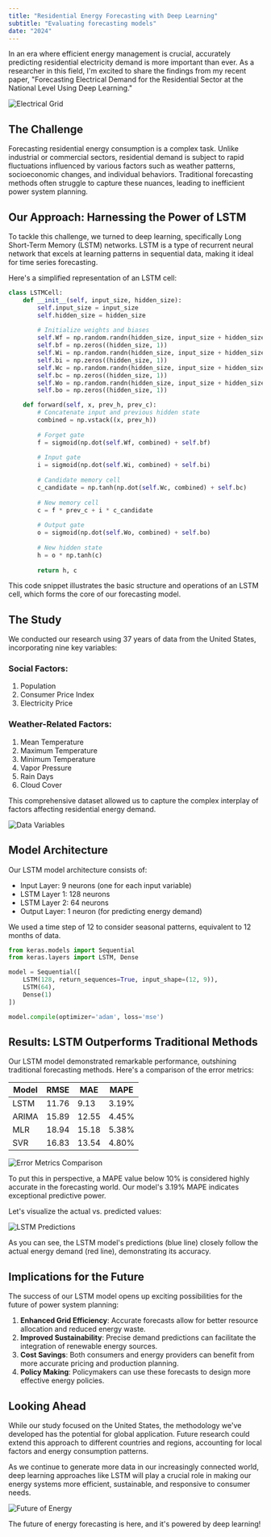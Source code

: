 ```yaml
---
title: "Residential Energy Forecasting with Deep Learning"
subtitle: "Evaluating forecasting models"
date: "2024"
---
```

<!-- # Residential Energy Forecasting with Deep Learning -->

In an era where efficient energy management is crucial, accurately predicting residential electricity demand is more important than ever. As a researcher in this field, I'm excited to share the findings from my recent paper, "Forecasting Electrical Demand for the Residential Sector at the National Level Using Deep Learning."

![Electrical Grid](https://api.placeholder.com/640x360?text=Electrical+Grid+Image)

## The Challenge

Forecasting residential energy consumption is a complex task. Unlike industrial or commercial sectors, residential demand is subject to rapid fluctuations influenced by various factors such as weather patterns, socioeconomic changes, and individual behaviors. Traditional forecasting methods often struggle to capture these nuances, leading to inefficient power system planning.

## Our Approach: Harnessing the Power of LSTM

To tackle this challenge, we turned to deep learning, specifically Long Short-Term Memory (LSTM) networks. LSTM is a type of recurrent neural network that excels at learning patterns in sequential data, making it ideal for time series forecasting.

Here's a simplified representation of an LSTM cell:

```python
class LSTMCell:
    def __init__(self, input_size, hidden_size):
        self.input_size = input_size
        self.hidden_size = hidden_size
        
        # Initialize weights and biases
        self.Wf = np.random.randn(hidden_size, input_size + hidden_size)
        self.bf = np.zeros((hidden_size, 1))
        self.Wi = np.random.randn(hidden_size, input_size + hidden_size)
        self.bi = np.zeros((hidden_size, 1))
        self.Wc = np.random.randn(hidden_size, input_size + hidden_size)
        self.bc = np.zeros((hidden_size, 1))
        self.Wo = np.random.randn(hidden_size, input_size + hidden_size)
        self.bo = np.zeros((hidden_size, 1))

    def forward(self, x, prev_h, prev_c):
        # Concatenate input and previous hidden state
        combined = np.vstack((x, prev_h))
        
        # Forget gate
        f = sigmoid(np.dot(self.Wf, combined) + self.bf)
        
        # Input gate
        i = sigmoid(np.dot(self.Wi, combined) + self.bi)
        
        # Candidate memory cell
        c_candidate = np.tanh(np.dot(self.Wc, combined) + self.bc)
        
        # New memory cell
        c = f * prev_c + i * c_candidate
        
        # Output gate
        o = sigmoid(np.dot(self.Wo, combined) + self.bo)
        
        # New hidden state
        h = o * np.tanh(c)
        
        return h, c
```

This code snippet illustrates the basic structure and operations of an LSTM cell, which forms the core of our forecasting model.

## The Study

We conducted our research using 37 years of data from the United States, incorporating nine key variables:

### Social Factors:
1. Population
2. Consumer Price Index
3. Electricity Price

### Weather-Related Factors:
1. Mean Temperature
2. Maximum Temperature
3. Minimum Temperature
4. Vapor Pressure
5. Rain Days
6. Cloud Cover

This comprehensive dataset allowed us to capture the complex interplay of factors affecting residential energy demand.

![Data Variables](https://api.placeholder.com/640x360?text=Data+Variables+Graph)

## Model Architecture

Our LSTM model architecture consists of:

- Input Layer: 9 neurons (one for each input variable)
- LSTM Layer 1: 128 neurons
- LSTM Layer 2: 64 neurons
- Output Layer: 1 neuron (for predicting energy demand)

We used a time step of 12 to consider seasonal patterns, equivalent to 12 months of data.

```python
from keras.models import Sequential
from keras.layers import LSTM, Dense

model = Sequential([
    LSTM(128, return_sequences=True, input_shape=(12, 9)),
    LSTM(64),
    Dense(1)
])

model.compile(optimizer='adam', loss='mse')
```

## Results: LSTM Outperforms Traditional Methods

Our LSTM model demonstrated remarkable performance, outshining traditional forecasting methods. Here's a comparison of the error metrics:

| Model | RMSE | MAE | MAPE |
|-------|------|-----|------|
| LSTM | 11.76 | 9.13 | 3.19% |
| ARIMA | 15.89 | 12.55 | 4.45% |
| MLR | 18.94 | 15.18 | 5.38% |
| SVR | 16.83 | 13.54 | 4.80% |

![Error Metrics Comparison](https://api.placeholder.com/640x360?text=Error+Metrics+Comparison+Graph)

To put this in perspective, a MAPE value below 10% is considered highly accurate in the forecasting world. Our model's 3.19% MAPE indicates exceptional predictive power.

Let's visualize the actual vs. predicted values:

![LSTM Predictions](https://api.placeholder.com/640x360?text=LSTM+Predictions+vs+Actual+Values)

As you can see, the LSTM model's predictions (blue line) closely follow the actual energy demand (red line), demonstrating its accuracy.

## Implications for the Future

The success of our LSTM model opens up exciting possibilities for the future of power system planning:

1. **Enhanced Grid Efficiency**: Accurate forecasts allow for better resource allocation and reduced energy waste.
2. **Improved Sustainability**: Precise demand predictions can facilitate the integration of renewable energy sources.
3. **Cost Savings**: Both consumers and energy providers can benefit from more accurate pricing and production planning.
4. **Policy Making**: Policymakers can use these forecasts to design more effective energy policies.

## Looking Ahead

While our study focused on the United States, the methodology we've developed has the potential for global application. Future research could extend this approach to different countries and regions, accounting for local factors and energy consumption patterns.

As we continue to generate more data in our increasingly connected world, deep learning approaches like LSTM will play a crucial role in making our energy systems more efficient, sustainable, and responsive to consumer needs.

![Future of Energy](https://api.placeholder.com/640x360?text=Future+of+Energy+Forecasting)

The future of energy forecasting is here, and it's powered by deep learning!

